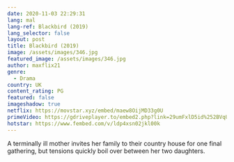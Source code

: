 ```yaml
---
date: 2020-11-03 22:29:31
lang: mal
lang-ref: Blackbird (2019)
lang_selector: false
layout: post
title: Blackbird (2019)
image: /assets/images/346.jpg
featured_image: /assets/images/346.jpg
author: maxflix21
genre:
  - Drama
country: UK
content_rating: PG
featured: false
imageshadow: true
netflix: https://movstar.xyz/embed/maew8OijMD33g0U
primeVideo: https://gdriveplayer.to/embed2.php?link=29umFxlD5id%252BVqUAZjU3iAcTrlZ4Yx6%252BAO8WQkgP5c%252Bh0OwpX%252FPVJO8WOthIFNbVRHPidRIj6AZ%252Ff8YHM5x%252FPQeU3y5cJSn51n29gvmtTMmM86fmPbeMz43cQjpamVmTlbz6v2t1zo0os55%252BbUfk1ZxGOZuPZOjgt7keVYRQoQOUYx9JfIgbCQ07nQXjEiItM%253D
hotstar: https://www.fembed.com/v/ldp4xsn02jkl00k
---
```

A terminally ill mother invites her family to their country house for one final gathering, but tensions quickly boil over between her two daughters.
